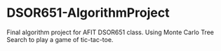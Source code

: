 # DSOR651-AlgorithmProject
Final algorithm project for AFIT DSOR651 class. Using Monte Carlo Tree Search to play a game of tic-tac-toe.
